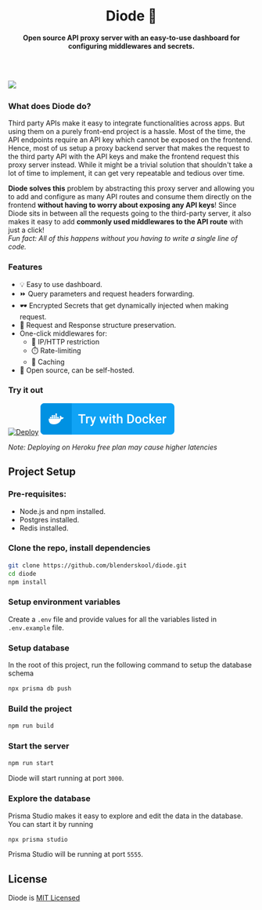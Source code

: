 <div align="center">
  <h1>Diode 🔌</h1>
  <p><b>Open source API proxy server with an easy-to-use dashboard for configuring middlewares and secrets.</b></p>
</div>
<br />
<br />

![](https://user-images.githubusercontent.com/21107799/141688536-1dfc2db7-d334-493e-b23f-fe7e9cc1b6af.png)


### What does Diode do?
Third party APIs make it easy to integrate functionalities across apps. But using them on a purely front-end project is a hassle. Most of the time, the API endpoints require an API key which cannot be exposed on the frontend. Hence, most of us setup a proxy backend server that makes the request to the third party API with the API keys and make the frontend request this proxy server instead. While it might be a trivial solution that shouldn't take a lot of time to implement, it can get very repeatable and tedious over time.

**Diode solves this** problem by abstracting this proxy server and allowing you to add and configure as many API routes and consume them directly on the frontend **without having to worry about exposing any API keys**! Since Diode sits in between all the requests going to the third-party server, it also makes it easy to add **commonly used middlewares to the API route** with just a click!  
_Fun fact: All of this happens without you having to write a single line of code._

### Features
- 💡 Easy to use dashboard.
- ⏩ Query parameters and request headers forwarding.
- 🕶️ Encrypted Secrets that get dynamically injected when making request.
- 🔮 Request and Response structure preservation.
- One-click middlewares for:
  - 🚫 IP/HTTP restriction
  - ⏱️ Rate-limiting
  - 📌 Caching
- 💙 Open source, can be self-hosted.


### Try it out
[![Deploy](https://www.herokucdn.com/deploy/button.svg)](https://heroku.com/deploy?template=https://github.com/blenderskool/diode)
[![Try in Play-With-Docker](./public/try-with-docker.svg)](https://labs.play-with-docker.com/?stack=https://raw.githubusercontent.com/blenderskool/diode/master/docker-compose.yml)

_Note: Deploying on Heroku free plan may cause higher latencies_

## Project Setup
### Pre-requisites:
- Node.js and npm installed.
- Postgres installed.
- Redis installed.

### Clone the repo, install dependencies
```bash
git clone https://github.com/blenderskool/diode.git
cd diode
npm install
```

### Setup environment variables
Create a `.env` file and provide values for all the variables listed in `.env.example` file.

### Setup database
In the root of this project, run the following command to setup the database schema
```bash
npx prisma db push
```

### Build the project
```bash
npm run build
```

### Start the server
```bash
npm run start
```
Diode will start running at port `3000`.

### Explore the database
Prisma Studio makes it easy to explore and edit the data in the database. You can start it by running
```bash
npx prisma studio
```
Prisma Studio will be running at port `5555`.

## License 
Diode is [MIT Licensed](https://github.com/blenderskool/diode/blob/master/LICENSE)
